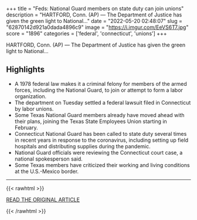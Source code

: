 +++
title = "Feds: National Guard members on state duty can join unions"
description = "HARTFORD, Conn. (AP) — The Department of Justice has given the green light to National..."
date = "2022-05-20 02:48:07"
slug = "62870142d921a0dada4896c9"
image = "https://i.imgur.com/EeVS6T7.jpg"
score = "1896"
categories = ['federal', 'connecticut', 'unions']
+++

HARTFORD, Conn. (AP) — The Department of Justice has given the green light to National...

## Highlights

- A 1978 federal law makes it a criminal felony for members of the armed forces, including the National Guard, to join or attempt to form a labor organization.
- The department on Tuesday settled a federal lawsuit filed in Connecticut by labor unions.
- Some Texas National Guard members already have moved ahead with their plans, joining the Texas State Employees Union starting in February.
- Connecticut National Guard has been called to state duty several times in recent years in response to the coronavirus, including setting up field hospitals and distributing supplies during the pandemic.
- National Guard officials were reviewing the Connecticut court case, a national spokesperson said.
- Some Texas members have criticized their working and living conditions at the U.S.-Mexico border.

---

{{< rawhtml >}}
  <p class="article-category">
    <a target="_blank" href="https://www.beaumontenterprise.com/news/article/Feds-National-Guard-members-on-state-duty-can-17181543.php">READ THE ORIGINAL ARTICLE</a>
  </p>
{{< /rawhtml >}}
